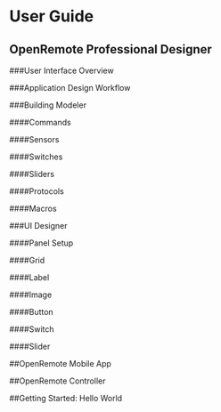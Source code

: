 # User Guide

## OpenRemote Professional Designer

###User Interface Overview

###Application Design Workflow

###Building Modeler

####Commands

####Sensors

####Switches

####Sliders

####Protocols

####Macros


###UI Designer

####Panel Setup

####Grid

####Label

####Image

####Button

####Switch

####Slider

##OpenRemote Mobile App


##OpenRemote Controller


##Getting Started: Hello World